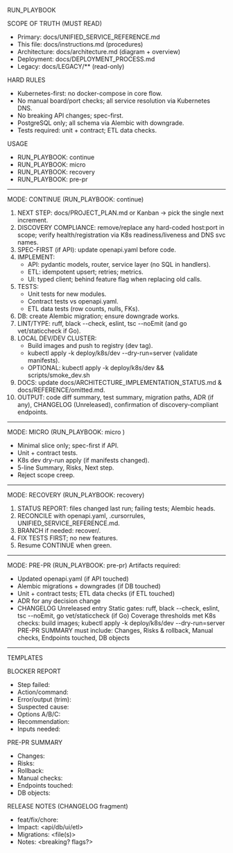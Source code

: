 RUN_PLAYBOOK

SCOPE OF TRUTH (MUST READ)
- Primary: docs/UNIFIED_SERVICE_REFERENCE.md
- This file: docs/instructions.md (procedures)
- Architecture: docs/architecture.md (diagram + overview)
- Deployment: docs/DEPLOYMENT_PROCESS.md
- Legacy: docs/LEGACY/** (read-only)

HARD RULES
- Kubernetes-first: no docker-compose in core flow.
- No manual board/port checks; all service resolution via Kubernetes DNS.
- No breaking API changes; spec-first.
- PostgreSQL only; all schema via Alembic with downgrade.
- Tests required: unit + contract; ETL data checks.

USAGE
- RUN_PLAYBOOK: continue
- RUN_PLAYBOOK: micro <target>
- RUN_PLAYBOOK: recovery
- RUN_PLAYBOOK: pre-pr

-------------------------------------------------------------------------------
MODE: CONTINUE  (RUN_PLAYBOOK: continue)
1) NEXT STEP: docs/PROJECT_PLAN.md or Kanban → pick the single next increment.
2) DISCOVERY COMPLIANCE: remove/replace any hard-coded host:port in scope; verify health/registration via K8s readiness/liveness and DNS svc names.
3) SPEC-FIRST (if API): update openapi.yaml before code.
4) IMPLEMENT:
   - API: pydantic models, router, service layer (no SQL in handlers).
   - ETL: idempotent upsert; retries; metrics.
   - UI: typed client; behind feature flag when replacing old calls.
5) TESTS:
   - Unit tests for new modules.
   - Contract tests vs openapi.yaml.
   - ETL data tests (row counts, nulls, FKs).
6) DB: create Alembic migration; ensure downgrade works.
7) LINT/TYPE: ruff, black --check, eslint, tsc --noEmit (and go vet/staticcheck if Go).
8) LOCAL DEV/DEV CLUSTER:
   - Build images and push to registry (dev tag).
   - kubectl apply -k deploy/k8s/dev --dry-run=server (validate manifests).
   - OPTIONAL: kubectl apply -k deploy/k8s/dev && scripts/smoke_dev.sh
9) DOCS: update docs/ARCHITECTURE_IMPLEMENTATION_STATUS.md & docs/REFERENCE/omitted.md.
10) OUTPUT: code diff summary, test summary, migration paths, ADR (if any), CHANGELOG (Unreleased), confirmation of discovery-compliant endpoints.

-------------------------------------------------------------------------------
MODE: MICRO  (RUN_PLAYBOOK: micro <target>)
- Minimal slice only; spec-first if API.
- Unit + contract tests.
- K8s dev dry-run apply (if manifests changed).
- 5-line Summary, Risks, Next step.
- Reject scope creep.

-------------------------------------------------------------------------------
MODE: RECOVERY  (RUN_PLAYBOOK: recovery)
1) STATUS REPORT: files changed last run; failing tests; Alembic heads.
2) RECONCILE with openapi.yaml, .cursorrules, UNIFIED_SERVICE_REFERENCE.md.
3) BRANCH if needed: recover/<timestamp>.
4) FIX TESTS FIRST; no new features.
5) Resume CONTINUE when green.

-------------------------------------------------------------------------------
MODE: PRE-PR  (RUN_PLAYBOOK: pre-pr)
Artifacts required:
- Updated openapi.yaml (if API touched)
- Alembic migrations + downgrades (if DB touched)
- Unit + contract tests; ETL data checks (if ETL touched)
- ADR for any decision change
- CHANGELOG Unreleased entry
Static gates: ruff, black --check, eslint, tsc --noEmit, go vet/staticcheck (if Go)
Coverage thresholds met
K8s checks: build images; kubectl apply -k deploy/k8s/dev --dry-run=server
PRE-PR SUMMARY must include: Changes, Risks & rollback, Manual checks, Endpoints touched, DB objects

-------------------------------------------------------------------------------
TEMPLATES

BLOCKER REPORT
- Step failed:
- Action/command:
- Error/output (trim):
- Suspected cause:
- Options A/B/C:
- Recommendation:
- Inputs needed:

PRE-PR SUMMARY
- Changes:
- Risks:
- Rollback:
- Manual checks:
- Endpoints touched:
- DB objects:

RELEASE NOTES (CHANGELOG fragment)
- feat/fix/chore: <one-liner>
- Impact: <api/db/ui/etl>
- Migrations: <file(s)>
- Notes: <breaking? flags?>
